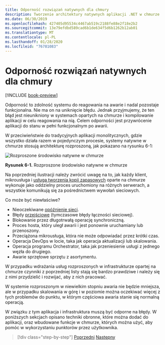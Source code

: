 ```yaml
---
title: Odporność rozwiązań natywnych dla chmury
description: Tworzenie architektury natywnych aplikacji .NET w chmurze dla platformy Azure | Natywna odporność w chmurze
ms.date: 06/30/2019
ms.openlocfilehash: 427405d95534c4467ab519c2188fe88e2f18e2b2
ms.sourcegitcommit: 13e79efdbd589cad6b1de634f5d6b1262b12ab01
ms.translationtype: MT
ms.contentlocale: pl-PL
ms.lasthandoff: 01/28/2020
ms.locfileid: "76781083"
---
```

# <a name="cloud-native-resiliency"></a>Odporność rozwiązań natywnych dla chmury

[!INCLUDE [book-preview](../../../includes/book-preview.md)]

Odporność to zdolność systemu do reagowania na awarie i nadal pozostaje funkcjonalna. Nie ma on na uniknięcie błędu. Jednak przyjmujemy, że ten błąd jest nieunikniony w systemach opartych na chmurze i kompilowanie aplikacji w celu reagowania na nią. Celem odporności jest przywrócenie aplikacji do stanu w pełni funkcjonalnym po awarii.

W przeciwieństwie do tradycyjnych aplikacji monolitycznych, gdzie wszystko działa razem w pojedynczym procesie, systemy natywne w chmurze stosują architekturę rozproszoną, jak pokazano na rysunku 6-1:

![Rozproszone środowisko natywne w chmurze](./media/distributed-cloud-native-environment.png)

**Rysunek 6-1.** Rozproszone środowisko natywne w chmurze

Na poprzedniej ilustracji należy zwrócić uwagę na to, jak każdy klient, mikrousługa i [usługa tworzenia kopii zapasowych](https://12factor.net/backing-services) oparte na chmurze wykonuje jako oddzielny proces uruchomiony na różnych serwerach, a wszystkie komunikują się za pośrednictwem wywołań sieciowych.

Co może być niewłaściwe?

- Nieoczekiwane [opóźnienie sieci](https://www.techopedia.com/definition/8553/network-latency).
- Błędy [przejściowe](https://docs.microsoft.com/azure/architecture/best-practices/transient-faults) (tymczasowe błędy łączności sieciowej).
- Blokowanie przez długotrwałą operację synchroniczną.
- Proces hosta, który uległ awarii i jest ponownie uruchamiany lub przenoszony.
- Przeciążona mikrousługa, która nie może odpowiadać przez krótki czas.
- Operacja DevOps w locie, taka jak operacja aktualizacji lub skalowania.
- Operacja programu Orchestrator, taka jak przeniesienie usługi z jednego węzła do drugiego.
- Awarie sprzętowe sprzętu z asortymentu.

W przypadku wdrażania usług rozproszonych w infrastrukturze opartej na chmurze czynniki z poprzedniej listy stają się bardzo prawdziwe i należy się z nimi przydzielić i rozwijać, aby z nich pracować.

W systemie rozproszonym w niewielkim stopniu awaria nie będzie mniejsza, ale w przypadku skalowania w górę i w poziomie można oczekiwać więcej z tych problemów do punktu, w którym częściowa awaria stanie się normalną operacją.

W związku z tym aplikacja i infrastruktura muszą być odporne na błędy. W poniższych sekcjach opisano techniki obronne, które można dodać do aplikacji, oraz wbudowane funkcje w chmurze, których można użyć, aby pomóc w wykorzystaniu punktorów przez użytkownika.

>[!div class="step-by-step"]
>[Poprzedni](elastic-search-in-azure.md)
>[Następny](application-resiliency-patterns.md)
